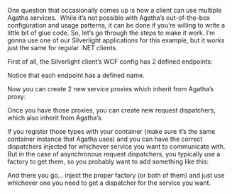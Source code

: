 One question that occasionally comes up is how a client can use multiple Agatha services.&#160; While it’s not possible with Agatha’s out-of-the-box configuration and usage patterns, it can be done if you’re willing to write a little bit of glue code. So, let’s go through the steps to make it work. I’m gonna use one of our Silverlight applications for this example, but it works just the same for regular .NET clients.

First of all, the Silverlight client’s WCF config has 2 defined endpoints:

<script src="https://gist.github.com/3693352.js?file=s1.xml"></script> 

Notice that each endpoint has a defined name. 

Now you can create 2 new service proxies which inherit from Agatha’s proxy:

<script src="https://gist.github.com/3693352.js?file=s2.cs"></script>

Once you have those proxies, you can create new request dispatchers, which also inherit from Agatha’s:

<script src="https://gist.github.com/3693352.js?file=s3.cs"></script>

If you register those types with your container (make sure it’s the same container instance that Agatha uses) and you can have the correct dispatchers injected for whichever service you want to communicate with.&#160; But in the case of asynchronous request dispatchers, you typically use a factory to get them, so you probably want to add something like this:

<script src="https://gist.github.com/3693352.js?file=s4.cs"></script>

And there you go… inject the proper factory (or both of them) and just use whichever one you need to get a dispatcher for the service you want.